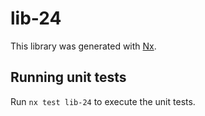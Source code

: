 # lib-24

This library was generated with [Nx](https://nx.dev).

## Running unit tests

Run `nx test lib-24` to execute the unit tests.
